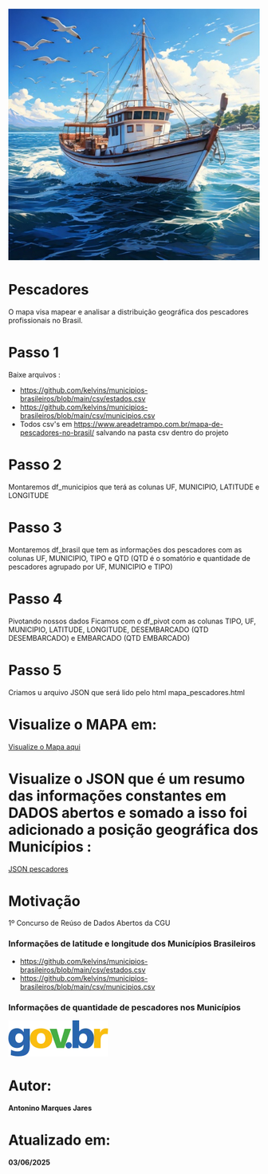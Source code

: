 ![Pescador](https://github.com/Antonino-Marques-Jares/pescadores/blob/main/barco_de_pesca.jpg)

# Pescadores
O mapa visa mapear e analisar a distribuição geográfica dos pescadores profissionais no Brasil.

# Passo 1
Baixe arquivos :
- https://github.com/kelvins/municipios-brasileiros/blob/main/csv/estados.csv
- https://github.com/kelvins/municipios-brasileiros/blob/main/csv/municipios.csv
- Todos csv's em https://www.areadetrampo.com.br/mapa-de-pescadores-no-brasil/ salvando na pasta csv dentro do projeto

# Passo 2
Montaremos df_municipios que terá as colunas UF,	MUNICIPIO,	LATITUDE e	LONGITUDE

# Passo 3
Montaremos df_brasil que tem as informações dos pescadores com as colunas UF, MUNICIPIO,	TIPO e	QTD (QTD é o somatório e quantidade de pescadores agrupado por UF, MUNICIPIO e TIPO)

# Passo 4
Pivotando nossos dados
Ficamos com o df_pivot com as colunas 
TIPO,  UF, MUNICIPIO,  LATITUDE,  LONGITUDE,  DESEMBARCADO (QTD DESEMBARCADO) e  EMBARCADO (QTD EMBARCADO)

# Passo 5
Criamos u arquivo JSON que será lido pelo html mapa_pescadores.html

# Visualize o MAPA em:
[Visualize o Mapa aqui](https://www.areadetrampo.com.br/mapa-de-pescadores-no-brasil/)

# Visualize o JSON que é um resumo das informações constantes em DADOS abertos e somado a isso foi adicionado a posição geográfica dos Municípios :
[JSON pescadores](https://www.areadetrampo.com.br/wp-content/uploads/2025/07/dados_pescadores_no_brasil_08_07_2025.json)

# Motivação
1º Concurso de Reúso de Dados Abertos da CGU

### Informações de latitude e longitude dos Municípios Brasileiros
* https://github.com/kelvins/municipios-brasileiros/blob/main/csv/estados.csv
* https://github.com/kelvins/municipios-brasileiros/blob/main/csv/municipios.csv
  
### Informações de quantidade de pescadores nos Municípios
[![Gov Br](govbr.webp)](https://dados.gov.br/dados/conjuntos-dados/base-de-dados-dos-registros-de-pescadores-e-pescadoras-profissionais)
  
# Autor:
**Antonino Marques Jares**

# Atualizado em:
**03/06/2025**
